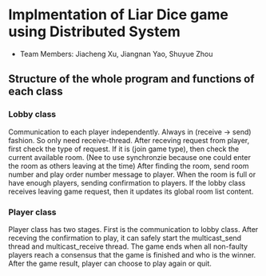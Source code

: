 # Implmentation of Liar Dice game using Distributed System 

* Team Members: Jiacheng Xu, Jiangnan Yao, Shuyue Zhou

## Structure of the whole program and functions of each class

### Lobby class
Communication to each player independently. Always in (receive -> send) fashion. So only need receive-thread. After receving request from player, first check the type of request. If it is (join game type), then check the current available room. (Nee to use synchronzie because one could enter the room as others leaving at the time) After finding the room, send room number and play order number message to player. When the room is full or have enough players, sending confirmation to players. If the lobby class receives leaving game request, then it updates its global room list content.

### Player class
Player class has two stages. First is the communication to lobby class. After receving the confirmation to play, it can safely start the multicast_send thread and multicast_receive thread. The game ends when all non-faulty players reach a consensus that the game is finished and who is the winner. After the game result, player can choose to play again or quit. 



